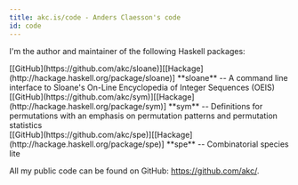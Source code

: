 ```yaml
---
title: akc.is/code - Anders Claesson's code
id: code
---
```


I'm the author and maintainer of the following Haskell packages:

<div class="item">
  [[GitHub](https://github.com/akc/sloane)][[Hackage](http://hackage.haskell.org/package/sloane)]  
  **sloane** -- A command line interface to Sloane's On-Line
  Encyclopedia of Integer Sequences (OEIS)
</div>
<div class="item">
  [[GitHub](https://github.com/akc/sym)][[Hackage](http://hackage.haskell.org/package/sym)]  
  **sym** -- Definitions for permutations with an emphasis on permutation
  patterns and permutation statistics
</div>
<div class="item">
  [[GitHub](https://github.com/akc/spe)][[Hackage](http://hackage.haskell.org/package/spe)]  
  **spe** -- Combinatorial species lite
</div>

All my public code can be found on GitHub: <https://github.com/akc/>.
